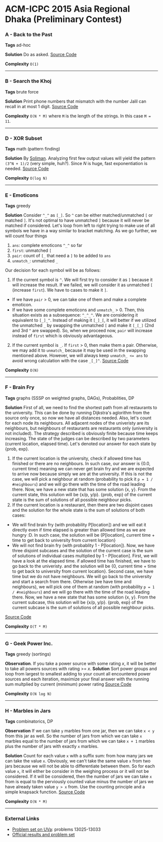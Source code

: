 # ACM-ICPC 2015 Asia Regional Dhaka (Preliminary Contest)

### A - Back to the Past
**Tags** ad-hoc

**Solution** Do as asked. [Source Code](https://github.com/AhmadElsagheer/UVa-Solutions/blob/master/regionals/dhaka2015_preliminary/BackToThePast.java)

**Complexity** `O(1)`

---
### B - Search the Khoj
**Tags** brute force

**Solution** Print phone numbers that mismatch with the number Jalil can recall in at most 1 digit.
[Source Code](https://github.com/AhmadElsagheer/UVa-Solutions/blob/master/regionals/dhaka2015_preliminary/SearchTheKhoj.java)

**Complexity** `O(N * M)` where `M` is the length of the strings. In this case `M = 11`.

---
### D - XOR Subset
**Tags** math (pattern finding)

**Solution** By [Soliman](http://codeforces.com/profile/AhmedSoliman). Analyzing first few output values will yield the pattern `(3^N + 1)/2` (very simple, huh?). Since _N_ is huge, fast exponentiation is needed.
[Source Code](https://github.com/AhmadElsagheer/UVa-Solutions/blob/master/regionals/dhaka2015_preliminary/XORSubset.java)


**Complexity** `O(log N)`

---
### E - Emoticons
**Tags** greedy

**Solution** Consider `^_^` as `[_]`. So `^` can be either matched/unmatched `[` or matched `]`. It's not optimal to have unmatched `]` because it will never be matched if considered. Let's loop from left to right trying to make use of all symbols we have in a way similar to bracket matching. As we go further, we will count four things

1. `ans`: complete emoticons `^_^` so far
2. `first`: unmatched `[`
3. `pair`: count of `[_` that need a `]` to be added to `ans`
4. `unmatch_`: unmatched `_` 

Our decision for each symbol will be as follows:

1. If the current symbol is `^`. We will first try to consider it as `]` because it will increase the result. If we failed, we will consider it as unmatched `[` (increase `first`). We have to cases to make it `]`.
  - If we have `pair` > 0, we can take one of them and make a complete emoticon. 
  - If we have some complete emoticons and `unmatch_` > 0. Then, this situation exists as a subsequence: `^_^_^`. We are considering it equivalent to `[_]_^`. Instead of making it `[_]_[`, it will better if we utilized the unmatched `_` by swapping the unmatched `[` and make it `[_[_]` (2nd and 3rd `^` are swapped). So, when we proceed now, `pair` will increase instead of `first` which is obviously advantageous.
2. If the current symbol is `_`. If `first` > 0, then make them a pair. Otherwise, we may add it to `unmatch_` because it may be used in the swapping mentioned above. However, we will always keep `unmatch_ <= ans` to avoid wrong calculation with the case `_[_]^`.
[Source Code](https://github.com/AhmadElsagheer/UVa-Solutions/blob/master/regionals/dhaka2015_preliminary/Emoticons.java)

**Complexity** `O(N)`

---
### F - Brain Fry
**Tags** graphs (SSSP on weighted graphs, DAGs), Probablities, DP

**Solution** First of all, we need to find the shortest path from all restaurants to the university. This can be done by running Dijkstra's aglorithm from the source only once, so now we have all distances needed. Also, let's count for each node its neighbours. All adjacent nodes of the univeristy are its neighbours, but neighbours of restaurants are restaurants only (university is not included). The strategy described is obviously finite because time keeps increasing. The state of the judges can be described by two parameters (current location, elapsed time). Let's denoted our answer for each state by {prob, exp}.

1. If the current location is the university, check if allowed time has finished or there are no neighbours. In such case, our answer is {0.0, current time} meaning we can never get brain fry and we are expected to arrive now because simply we are at the university. If this is not the case, we will pick a neighbour at random (probability to pick it `p = 1 / #neighbours`) and we will go there with the time of the road leading there. Now, we have a new state that has some solution {x, y}. From the current state, this solution will be {x/p, y/p}. {prob, exp} of the current state is the sum of solutions of all possible neighbour picks.
2. If the current location is a restaurant, then there are two disjoint cases and the solution for the whole state is the sum of solutions of both cases:
  - We will find brain fry (with probability P[location]) and we will eat it directly even if time elapsed is greater than allowed time as we are hungry :D. In such case, the solution will be {P[location], current time + time to get back to university from current location}
  - We will not find brain fry (with probablity 1 - P[location]). Now, we have three disjoint subcases and the solution of the current case is the sum of solutions of individual cases multiplied by 1 - P[location]. First, we will have a look at the elapsed time. if allowed time has finished, we have to go back to the univeristy. and the solution will be {0, current time + time to get back to university from current location}. Second case, we have time but we do not have neighbours. We will go back to the university and start a search from there. Otherwise (we have time and neighbours), we will pick one of them at random (with probability `p = 1 / #neighbours`) and we will go there with the time of the road leading there. Now, we have a new state that has some solution {x, y}. From the current subcase, this solution will be {x/p, y/p}. {prob, exp} of the current subcase is the sum of solutions of all possible neighbour picks.

[Source Code](https://github.com/AhmadElsagheer/UVa-Solutions/blob/master/regionals/dhaka2015_preliminary/BrainFry.java)

**Complexity** `O(T * M)`

---
### G - Geek Power Inc.
**Tags** greedy (sortings)

**Observation**. If you take a power source with some rating _x_, it will be better to take all powers sources with rating >= _x_.
**Solution** Sort power groups and loop from largest to smallest adding to your count all encountered power sources and each iteration, maximize your final answer with the running sum multplied by current (minimum) power rating
[Source Code](https://github.com/AhmadElsagheer/UVa-Solutions/blob/master/regionals/dhaka2015_preliminary/GeekPowerInc.java)


**Complexity** `O(N log N)`

---
### H - Marbles in Jars
**Tags** combinatorics, DP

**Observation** If we can take `y` marbles from one jar, then we can take `x < y` from this jar as well. So the number of jars from which we can take `x` marbles equal to the number of jars from which we can take `x + 1` marbles plus the number of jars with exactly `x` marbles.

**Solution** Count for each value `x` with a suffix sum: from how many jars we can take the value `x`. Obviously, we can't take the same value `x` from two jars because we will not be able to differentiate between them. So for each value `x`, it will either be consider in the weighing process or it will not be considered. If it will be considered, then the number of jars we can take `x` from is equal to the perviously counted value minus the number of jars we have already taken value `y > x` from. Use the counting principle and a simple knapsack function.
[Source Code](https://github.com/AhmadElsagheer/UVa-Solutions/blob/master/regionals/dhaka2015_preliminary/MarblesInJars.java)

**Complexity** `O(N * M)`

---
### External Links
- [Problem set on UVa](https://uva.onlinejudge.org/index.php?option=com_onlinejudge&Itemid=8&category=866): problems 13025-13033
- [Official results and problem set](https://icpc.baylor.edu/regionals/finder/dhaka-preliminary-2015)
